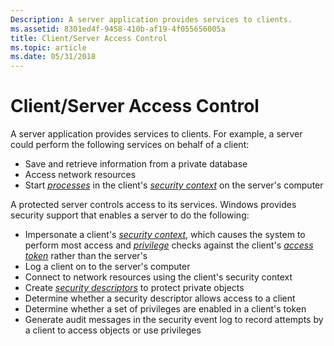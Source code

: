 ```yaml
---
Description: A server application provides services to clients.
ms.assetid: 8301ed4f-9458-410b-af19-4f055656005a
title: Client/Server Access Control
ms.topic: article
ms.date: 05/31/2018
---
```


# Client/Server Access Control

A server application provides services to clients. For example, a server could perform the following services on behalf of a client:

-   Save and retrieve information from a private database
-   Access network resources
-   Start [*processes*](https://docs.microsoft.com/windows/desktop/SecGloss/p-gly) in the client's [*security context*](https://docs.microsoft.com/windows/desktop/SecGloss/s-gly) on the server's computer

A protected server controls access to its services. Windows provides security support that enables a server to do the following:

-   Impersonate a client's [*security context*](https://docs.microsoft.com/windows/desktop/SecGloss/s-gly), which causes the system to perform most access and [*privilege*](https://docs.microsoft.com/windows/desktop/SecGloss/p-gly) checks against the client's [*access token*](https://docs.microsoft.com/windows/desktop/SecGloss/a-gly) rather than the server's
-   Log a client on to the server's computer
-   Connect to network resources using the client's security context
-   Create [*security descriptors*](https://docs.microsoft.com/windows/desktop/SecGloss/s-gly) to protect private objects
-   Determine whether a security descriptor allows access to a client
-   Determine whether a set of privileges are enabled in a client's token
-   Generate audit messages in the security event log to record attempts by a client to access objects or use privileges

 

 



